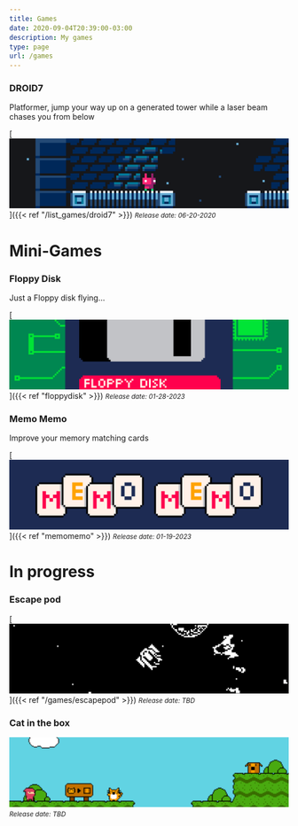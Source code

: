 ```yaml
---
title: Games
date: 2020-09-04T20:39:00-03:00
description: My games
type: page
url: /games
---
```


### DROID7

Platformer, jump your way up on a generated tower while a laser beam chases you from below

[![DROID7](droid7.gif)]({{< ref "/list_games/droid7" >}})
<small>_Release date: 06-20-2020_</small>

# Mini-Games

### Floppy Disk

Just a Floppy disk flying...

[![Floppy Disk](floppydisk/banner.png)]({{< ref "floppydisk" >}})
<small>_Release date: 01-28-2023_</small>

### Memo Memo

Improve your memory matching cards

[![Memo Memo](memomemo/banner.png)]({{< ref "memomemo" >}})
<small>_Release date: 01-19-2023_</small>

# In progress

### Escape pod

[![Escape pod](escapepod/banner.png)]({{< ref "/games/escapepod" >}})
<small>_Release date: TBD_</small>

### Cat in the box

![Cat in the box](cat_in_the_box.png)
<small>_Release date: TBD_</small>
